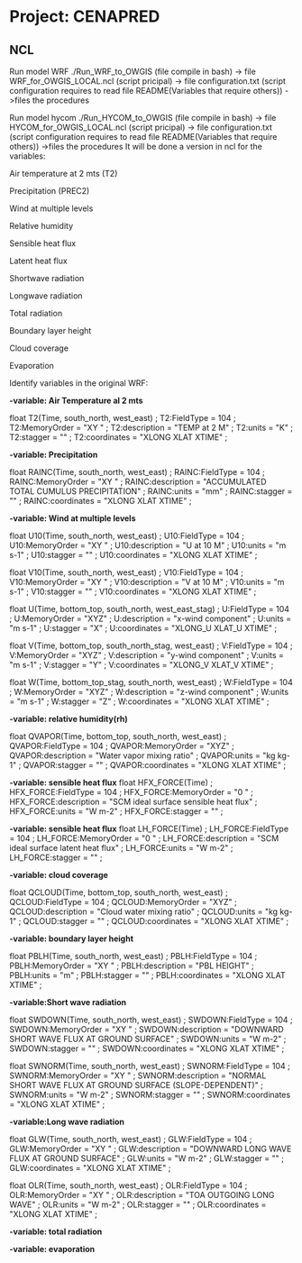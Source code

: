 # **Project: CENAPRED**

## NCL

Run model WRF
./Run_WRF_to_OWGIS (file compile in bash)
 -> file WRF_for_OWGIS_LOCAL.ncl (script pricipal)
    -> file configuration.txt (script configuration requires to read file README(Variables that require others))
     ->files the procedures


Run model hycom
./Run_HYCOM_to_OWGIS (file compile in bash)
 -> file HYCOM_for_OWGIS_LOCAL.ncl (script pricipal)
    -> file configuration.txt (script configuration requires to read file README(Variables that require others))
        ->files the procedures
It will be done a version in ncl for the variables:


Air temperature at 2 mts (T2)

Precipitation (PREC2)

Wind at multiple levels

Relative humidity

Sensible heat flux

Latent heat flux

Shortwave radiation

Longwave radiation

Total radiation

Boundary layer height

Cloud coverage

Evaporation

Identify variables in the original WRF:

**-variable: Air Temperature al 2 mts**

float T2(Time, south_north, west_east) ;
		T2:FieldType = 104 ;
		T2:MemoryOrder = "XY " ;
		T2:description = "TEMP at 2 M" ;
		T2:units = "K" ;
		T2:stagger = "" ;
		T2:coordinates = "XLONG XLAT XTIME" ;


**-variable: Precipitation** 

float RAINC(Time, south_north, west_east) ;
		RAINC:FieldType = 104 ;
		RAINC:MemoryOrder = "XY " ;
		RAINC:description = "ACCUMULATED TOTAL CUMULUS PRECIPITATION" ;
		RAINC:units = "mm" ;
		RAINC:stagger = "" ;
		RAINC:coordinates = "XLONG XLAT XTIME" ;

**-variable: Wind at multiple levels**

float U10(Time, south_north, west_east) ;
		U10:FieldType = 104 ;
		U10:MemoryOrder = "XY " ;
		U10:description = "U at 10 M" ;
		U10:units = "m s-1" ;
		U10:stagger = "" ;
		U10:coordinates = "XLONG XLAT XTIME" ;

float V10(Time, south_north, west_east) ;
		V10:FieldType = 104 ;
		V10:MemoryOrder = "XY " ;
		V10:description = "V at 10 M" ;
		V10:units = "m s-1" ;
		V10:stagger = "" ;
		V10:coordinates = "XLONG XLAT XTIME" ;

float U(Time, bottom_top, south_north, west_east_stag) ;
		U:FieldType = 104 ;
		U:MemoryOrder = "XYZ" ;
		U:description = "x-wind component" ;
		U:units = "m s-1" ;
		U:stagger = "X" ;
		U:coordinates = "XLONG_U XLAT_U XTIME" ;

float V(Time, bottom_top, south_north_stag, west_east) ;
		V:FieldType = 104 ;
		V:MemoryOrder = "XYZ" ;
		V:description = "y-wind component" ;
		V:units = "m s-1" ;
		V:stagger = "Y" ;
		V:coordinates = "XLONG_V XLAT_V XTIME" ;

float W(Time, bottom_top_stag, south_north, west_east) ;
		W:FieldType = 104 ;
		W:MemoryOrder = "XYZ" ;
		W:description = "z-wind component" ;
		W:units = "m s-1" ;
		W:stagger = "Z" ;
		W:coordinates = "XLONG XLAT XTIME" ;


**-variable: relative humidity(rh)**

float QVAPOR(Time, bottom_top, south_north, west_east) ;
		QVAPOR:FieldType = 104 ;
		QVAPOR:MemoryOrder = "XYZ" ;
		QVAPOR:description = "Water vapor mixing ratio" ;
		QVAPOR:units = "kg kg-1" ;
		QVAPOR:stagger = "" ;
		QVAPOR:coordinates = "XLONG XLAT XTIME" ;


**-variable: sensible heat flux** 
	float HFX_FORCE(Time) ;
		HFX_FORCE:FieldType = 104 ;
		HFX_FORCE:MemoryOrder = "0  " ;
		HFX_FORCE:description = "SCM ideal surface sensible heat flux" ;
		HFX_FORCE:units = "W m-2" ;
		HFX_FORCE:stagger = "" ;


**-variable: sensible heat flux** 
	float LH_FORCE(Time) ;
		LH_FORCE:FieldType = 104 ;
		LH_FORCE:MemoryOrder = "0  " ;
		LH_FORCE:description = "SCM ideal surface latent heat flux" ;
		LH_FORCE:units = "W m-2" ;
		LH_FORCE:stagger = "" ;


**-variable: cloud coverage**

float QCLOUD(Time, bottom_top, south_north, west_east) ;
		QCLOUD:FieldType = 104 ;
		QCLOUD:MemoryOrder = "XYZ" ;
		QCLOUD:description = "Cloud water mixing ratio" ;
		QCLOUD:units = "kg kg-1" ;
		QCLOUD:stagger = "" ;
		QCLOUD:coordinates = "XLONG XLAT XTIME" ;


**-variable: boundary layer height**

float PBLH(Time, south_north, west_east) ;
		PBLH:FieldType = 104 ;
		PBLH:MemoryOrder = "XY " ;
		PBLH:description = "PBL HEIGHT" ;
		PBLH:units = "m" ;
		PBLH:stagger = "" ;
		PBLH:coordinates = "XLONG XLAT XTIME" ;


**-variable:Short wave radiation**

float SWDOWN(Time, south_north, west_east) ;
		SWDOWN:FieldType = 104 ;
		SWDOWN:MemoryOrder = "XY " ;
		SWDOWN:description = "DOWNWARD SHORT WAVE FLUX AT GROUND SURFACE" ;
		SWDOWN:units = "W m-2" ;
		SWDOWN:stagger = "" ;
		SWDOWN:coordinates = "XLONG XLAT XTIME" ;

float SWNORM(Time, south_north, west_east) ;
		SWNORM:FieldType = 104 ;
		SWNORM:MemoryOrder = "XY " ;
		SWNORM:description = "NORMAL SHORT WAVE FLUX AT GROUND SURFACE (SLOPE-DEPENDENT)" ;
		SWNORM:units = "W m-2" ;
		SWNORM:stagger = "" ;
		SWNORM:coordinates = "XLONG XLAT XTIME" ;


**-variable:Long wave radiation**

float GLW(Time, south_north, west_east) ;
		GLW:FieldType = 104 ;
		GLW:MemoryOrder = "XY " ;
		GLW:description = "DOWNWARD LONG WAVE FLUX AT GROUND SURFACE" ;
		GLW:units = "W m-2" ;
		GLW:stagger = "" ;
		GLW:coordinates = "XLONG XLAT XTIME" ;

float OLR(Time, south_north, west_east) ;
		OLR:FieldType = 104 ;
		OLR:MemoryOrder = "XY " ;
		OLR:description = "TOA OUTGOING LONG WAVE" ;
		OLR:units = "W m-2" ;
		OLR:stagger = "" ;
		OLR:coordinates = "XLONG XLAT XTIME" ;


**-variable: total radiation**

**-variable: evaporation**
